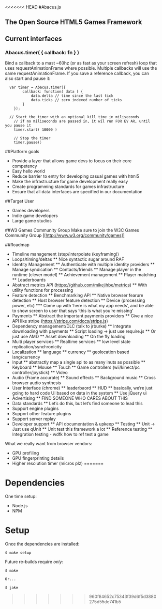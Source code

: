 <<<<<<< HEAD
#Abacus.js
## The Open Source HTML5 Games Framework

## Current interfaces
### Abacus.timer( { callback: fn } )
Bind a callback to a mast ~60hz (or as fast as your screen refresh) loop that uses requestAnimationFrame where possible. Multiple callbacks will use the same requestAnimationFrame. If you save a reference callback, you can also start and pause it:

```
  var timer = Abacus.timer({
		callback: function( data ) {
			data.delta // time since the last tick
			data.ticks // zero indexed number of ticks
		}
	});

  // Start the timer with an optional kill time in miliseconds
	// if no miliseconds are passed in, it wil run FOR EV AR, until you pause it
	timer.start( 10000 )

	// Stop the timer
	timer.pause()

```

##Platform goals
* Provide a layer that allows game devs to focus on their core competency
* Easy hello world
* Reduce barrier to entry for developing casual games with html5
* Make the infrastructure for game development really easy
* Create programming standards for games infrastructure
* Ensure that all data interfaces are specified in our documentation

##Target User
* Games developers
* Indie game developers
* Large game studios

##W3 Games Community Group
Make sure to join the W3C Games Community Group [[http://www.w3.org/community/games]]



##Roadmap
* Timeline management (step/interpolate (keyframing))
* Loops/timing/deltas
** Nice syntactic sugar around RAF
* Identity Management
** Authenticate with multiple identity providers
** Manage syndication
** Contacts/friends
** Manage player in the runtime (clever model)
** Achievement management
** Player matching
** Leaderboards
* Abstract metrics API (https://github.com/mikejihbe/metrics)
** With utility functions for processing
* Feature detection
** Benchmarking API
** Native browser fearure detection
** Host browser feature detection
** Device (processing power, etc)
*** Come up with ‘here is what my app needs’, and be able to show screen to user that says ‘this is what you’re missing’
* Payments
** Abstract the important payments providers
** Give a nice API like stripe (https://stripe.com/docs/stripe.js)
* Dependency management/DLC (talk to jrburke)
** Integrate downloading with payments
** Script loading -> just use require.js
** Or just use AMD
** Asset downloading
** On the fly loading
* Multi player services
** Realtime services
** low level state replication/synchronicity
* Localization
** language
** currency
** geolocation based lang/currency
* Input 
** abstractly map a single api to as many inuts as possible
** Keyboard
** Mouse
** Touch
** Game controllers (wii/kinect/pc controller/joystick)
** Video
* Audio (Frame accurate)
** Sound effects
** Background music
** Cross browser audio synthesis
* User Interface (chrome)
** leaderbaord
** HUD
** basically, we’re just going to hard code UI based on data in the system
** Use jQuery ui
* Advertising
** FIND SOMEONE WHO CARES ABOUT THIS
* Data standards
** Let’s do this, but let’s find someone to lead this
* Support engine plugins
* Support other feature plugins
* Support server replay
* Developer support
** API documentation & upkeep
** Testing
** Unit -> Just use qUnit
** Unit test this framework a lot
** Reference testing
** Integration testing - wdfk how to ref test a game



What we really want from browser vendors:
* GPU profiling
* GPU fingerprinting details 
* Higher resolution timer (micros plz)
=======
# Dependencies


One time setup:

* Node.js
* NPM

# Setup

Once the dependencies are installed:

	$ make setup

Future re-builds require _only_:

	$ make

	Or...

	$ jake
>>>>>>> 960f84652c75343f39d6f5d3880275d55de741b5

